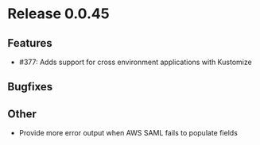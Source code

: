 # Release 0.0.45

## Features
- #377: Adds support for cross environment applications with Kustomize

## Bugfixes

## Other

- Provide more error output when AWS SAML fails to populate fields
